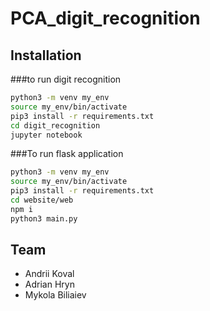 # PCA_digit_recognition

## Installation
###to run digit recognition
```bash
python3 -m venv my_env
source my_env/bin/activate
pip3 install -r requirements.txt
cd digit_recognition
jupyter notebook
```
###To run flask application
```bash
python3 -m venv my_env
source my_env/bin/activate
pip3 install -r requirements.txt
cd website/web
npm i
python3 main.py
```


## Team

*   Andrii Koval
*   Adrian Hryn
*   Mykola Biliaiev
